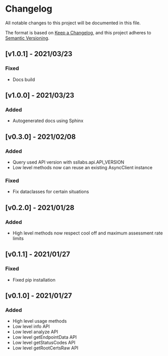 # Changelog

All notable changes to this project will be documented in this file.

The format is based on [Keep a Changelog](https://keepachangelog.com/en/1.0.0/), and this project adheres to [Semantic Versioning](https://semver.org/spec/v2.0.0.html).

## [v1.0.1] - 2021/03/23

### Fixed

- Docs build

## [v1.0.0] - 2021/03/23

### Added

- Autogenerated docs using Sphinx

## [v0.3.0] - 2021/02/08

### Added

- Query used API version with ssllabs.api.API_VERSION
- Low level methods now can reuse an existing AsyncClient instance

### Fixed

- Fix dataclasses for certain situations

## [v0.2.0] - 2021/01/28

### Added

- High level methods now respect cool off and maximum assessment rate limits

## [v0.1.1] - 2021/01/27

### Fixed

- Fixed pip installation

## [v0.1.0] - 2021/01/27

### Added

- High level usage methods
- Low level info API
- Low level analyze API
- Low level getEndpointData API
- Low level getStatusCodes API
- Low level getRootCertsRaw API
